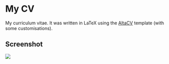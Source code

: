 # My CV
My curriculum vitae. It was written in LaTeX using the [AltaCV](https://github.com/liantze/AltaCV) template (with some customisations).

## Screenshot
![](https://user-images.githubusercontent.com/1145329/217706297-dcba988e-5af7-429c-91e0-b43dcd602b04.png)
